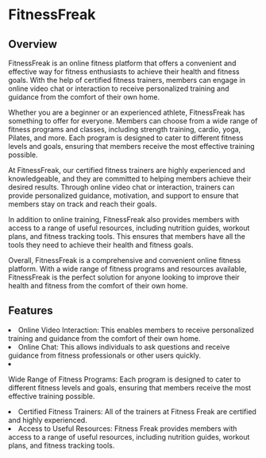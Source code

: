 <h1>FitnessFreak</h1>

<h2>Overview</h2>
<p>FitnessFreak is an online fitness platform that offers a convenient and effective way for fitness enthusiasts to achieve their health and fitness goals. With the help of certified fitness trainers, members can engage in online video chat or interaction to receive personalized training and guidance from the comfort of their own home.

Whether you are a beginner or an experienced athlete, FitnessFreak has something to offer for everyone. Members can choose from a wide range of fitness programs and classes, including strength training, cardio, yoga, Pilates, and more. Each program is designed to cater to different fitness levels and goals, ensuring that members receive the most effective training possible.

At FitnessFreak, our certified fitness trainers are highly experienced and knowledgeable, and they are committed to helping members achieve their desired results. Through online video chat or interaction, trainers can provide personalized guidance, motivation, and support to ensure that members stay on track and reach their goals.

In addition to online training, FitnessFreak also provides members with access to a range of useful resources, including nutrition guides, workout plans, and fitness tracking tools. This ensures that members have all the tools they need to achieve their health and fitness goals.

Overall, FitnessFreak is a comprehensive and convenient online fitness platform. With a wide range of fitness programs and resources available, FitnessFreak is the perfect solution for anyone looking to improve their health and fitness from the comfort of their own home.</p>

<h2>Features</h2>
<li> Online Video Interaction: This enables members to receive personalized training and guidance from the comfort of their own home.</li>

<li> Online Chat: This allows individuals to ask questions and receive guidance from fitness professionals or other users quickly.</li>

<li><p> Wide Range of Fitness Programs: Each program is designed to cater to different fitness levels and goals, ensuring that members receive the most effective training possible.<p></li>

<li> Certified Fitness Trainers: All of the trainers at Fitness Freak are certified and highly experienced.</li>

<li> Access to Useful Resources: Fitness Freak provides members with access to a range of useful resources, including nutrition guides, workout plans, and fitness tracking tools.</li>

